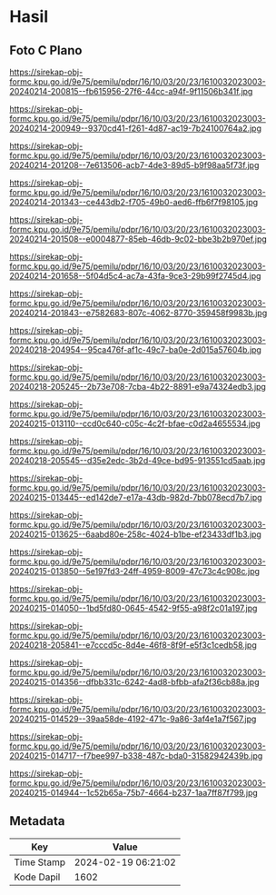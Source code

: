 # Hasil

## Foto C Plano

https://sirekap-obj-formc.kpu.go.id/9e75/pemilu/pdpr/16/10/03/20/23/1610032023003-20240214-200815--fb615956-27f6-44cc-a94f-9f11506b341f.jpg

https://sirekap-obj-formc.kpu.go.id/9e75/pemilu/pdpr/16/10/03/20/23/1610032023003-20240214-200949--9370cd41-f261-4d87-ac19-7b24100764a2.jpg

https://sirekap-obj-formc.kpu.go.id/9e75/pemilu/pdpr/16/10/03/20/23/1610032023003-20240214-201208--7e613506-acb7-4de3-89d5-b9f98aa5f73f.jpg

https://sirekap-obj-formc.kpu.go.id/9e75/pemilu/pdpr/16/10/03/20/23/1610032023003-20240214-201343--ce443db2-f705-49b0-aed6-ffb6f7f98105.jpg

https://sirekap-obj-formc.kpu.go.id/9e75/pemilu/pdpr/16/10/03/20/23/1610032023003-20240214-201508--e0004877-85eb-46db-9c02-bbe3b2b970ef.jpg

https://sirekap-obj-formc.kpu.go.id/9e75/pemilu/pdpr/16/10/03/20/23/1610032023003-20240214-201658--5f04d5c4-ac7a-43fa-9ce3-29b99f2745d4.jpg

https://sirekap-obj-formc.kpu.go.id/9e75/pemilu/pdpr/16/10/03/20/23/1610032023003-20240214-201843--e7582683-807c-4062-8770-359458f9983b.jpg

https://sirekap-obj-formc.kpu.go.id/9e75/pemilu/pdpr/16/10/03/20/23/1610032023003-20240218-204954--95ca476f-af1c-49c7-ba0e-2d015a57604b.jpg

https://sirekap-obj-formc.kpu.go.id/9e75/pemilu/pdpr/16/10/03/20/23/1610032023003-20240218-205245--2b73e708-7cba-4b22-8891-e9a74324edb3.jpg

https://sirekap-obj-formc.kpu.go.id/9e75/pemilu/pdpr/16/10/03/20/23/1610032023003-20240215-013110--ccd0c640-c05c-4c2f-bfae-c0d2a4655534.jpg

https://sirekap-obj-formc.kpu.go.id/9e75/pemilu/pdpr/16/10/03/20/23/1610032023003-20240218-205545--d35e2edc-3b2d-49ce-bd95-913551cd5aab.jpg

https://sirekap-obj-formc.kpu.go.id/9e75/pemilu/pdpr/16/10/03/20/23/1610032023003-20240215-013445--ed142de7-e17a-43db-982d-7bb078ecd7b7.jpg

https://sirekap-obj-formc.kpu.go.id/9e75/pemilu/pdpr/16/10/03/20/23/1610032023003-20240215-013625--6aabd80e-258c-4024-b1be-ef23433df1b3.jpg

https://sirekap-obj-formc.kpu.go.id/9e75/pemilu/pdpr/16/10/03/20/23/1610032023003-20240215-013850--5e197fd3-24ff-4959-8009-47c73c4c908c.jpg

https://sirekap-obj-formc.kpu.go.id/9e75/pemilu/pdpr/16/10/03/20/23/1610032023003-20240215-014050--1bd5fd80-0645-4542-9f55-a98f2c01a197.jpg

https://sirekap-obj-formc.kpu.go.id/9e75/pemilu/pdpr/16/10/03/20/23/1610032023003-20240218-205841--e7cccd5c-8d4e-46f8-8f9f-e5f3c1cedb58.jpg

https://sirekap-obj-formc.kpu.go.id/9e75/pemilu/pdpr/16/10/03/20/23/1610032023003-20240215-014356--dfbb331c-6242-4ad8-bfbb-afa2f36cb88a.jpg

https://sirekap-obj-formc.kpu.go.id/9e75/pemilu/pdpr/16/10/03/20/23/1610032023003-20240215-014529--39aa58de-4192-471c-9a86-3af4e1a7f567.jpg

https://sirekap-obj-formc.kpu.go.id/9e75/pemilu/pdpr/16/10/03/20/23/1610032023003-20240215-014717--f7bee997-b338-487c-bda0-31582942439b.jpg

https://sirekap-obj-formc.kpu.go.id/9e75/pemilu/pdpr/16/10/03/20/23/1610032023003-20240215-014944--1c52b65a-75b7-4664-b237-1aa7ff87f799.jpg


## Metadata

| Key        | Value               |
| ---------- | ------------------- |
| Time Stamp | 2024-02-19 06:21:02 |
| Kode Dapil | 1602                |



